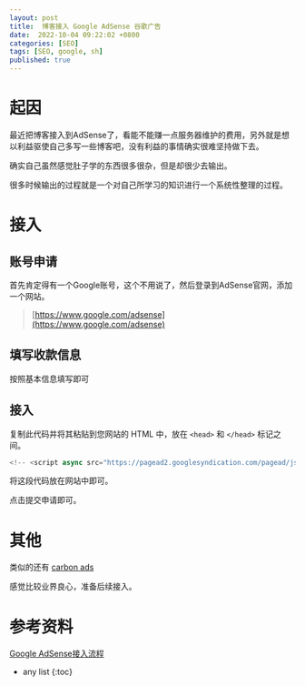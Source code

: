 ```yaml
---
layout: post
title:  博客接入 Google AdSense 谷歌广告
date:  2022-10-04 09:22:02 +0800
categories: [SEO]
tags: [SEO, google, sh]
published: true
---
```


# 起因

最近把博客接入到AdSense了，看能不能赚一点服务器维护的费用，另外就是想以利益驱使自己多写一些博客吧，没有利益的事情确实很难坚持做下去。

确实自己虽然感觉肚子学的东西很多很杂，但是却很少去输出。

很多时候输出的过程就是一个对自己所学习的知识进行一个系统性整理的过程。

# 接入

## 账号申请

首先肯定得有一个Google账号，这个不用说了，然后登录到AdSense官网，添加一个网站。

> [https://www.google.com/adsense](https://www.google.com/adsense)

## 填写收款信息

按照基本信息填写即可

## 接入

复制此代码并将其粘贴到您网站的 HTML 中，放在 `<head>` 和 `</head>` 标记之间。

```js
<!-- <script async src="https://pagead2.googlesyndication.com/pagead/js/adsbygoogle.js?client=ca-pub-9082537058031213" crossorigin="anonymous"></script> -->
```

将这段代码放在网站中即可。

点击提交申请即可。

# 其他

类似的还有 [carbon ads](https://www.carbonads.net/)

感觉比较业界良心，准备后续接入。

# 参考资料

[Google AdSense接入流程](https://blog.csdn.net/qq_23090053/article/details/125679327)

* any list
{:toc}